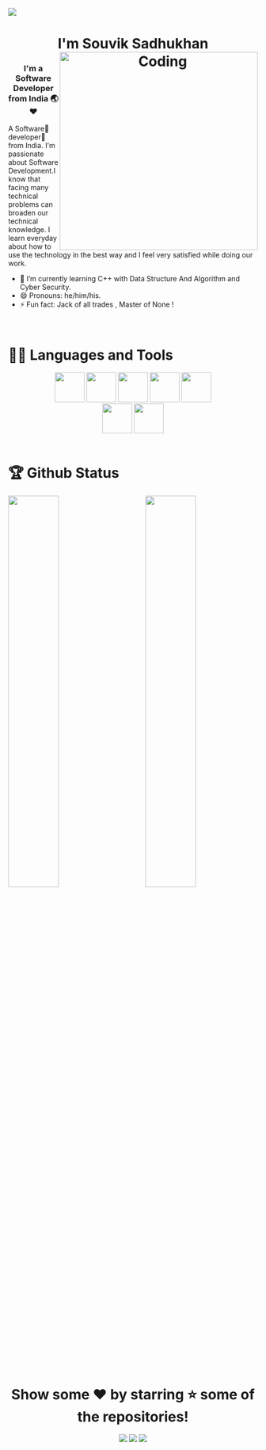 ![](https://raw.githubusercontent.com/halfrost/halfrost/master/icons/header_.png)

<h1 align="center">I'm Souvik Sadhukhan <img align="right" alt="Coding" width="400" src="https://cdn.dribbble.com/users/1162077/screenshots/3848914/programmer.gif"></h1>

<h3 align="center">I'm a Software Developer from India 🌏 ❤</h3>
  
A Software🌈 developer🎯 from India. I'm passionate about Software Development.I know that facing many technical problems can broaden our technical knowledge.
I learn everyday about how to use the technology in the best way and I feel very satisfied while doing our work.


- 🌱 I’m currently learning C++ with Data Structure And Algorithm and Cyber Security.  
- 😄 Pronouns: he/him/his.
- ⚡ Fun fact: Jack of all trades , Master of None ! 
<br />


# 👨‍💻 Languages and Tools

<div align="center">
<img src="https://github.com/Subhampreet/Subhampreet/blob/master/logos/c++.png?raw=true" height="60" width="60">
<img src="https://github.com/Subhampreet/Subhampreet/blob/master/logos/python.png?raw=true" height="60" width="60">
<img src="https://github.com/Subhampreet/Subhampreet/blob/master/logos/JS.png?raw=true" height="60" width="60">
<img src="https://github.com/Subhampreet/Subhampreet/blob/master/logos/css.png?raw=true" height="60" width="60">
<img src="https://github.com/Subhampreet/Subhampreet/blob/master/logos/html.png?raw=true" height="60" width="60">

<br>

<img src="https://github.com/Subhampreet/Subhampreet/blob/master/logos/php.png?raw=true" height="60" width="60">
<img src="https://github.com/Subhampreet/Subhampreet/blob/master/logos/vs.png?raw=true" height="60" width="60">

</div>

<br >

# 🏆 Github Status

<img  src="https://github-readme-stats.vercel.app/api?username=SouvikSadhukhan&show_icons=true&hide_border=true&theme=dark" width="45%" align="right" >

<img  src="https://github-readme-streak-stats.herokuapp.com/?user=SouvikSadhukhan&theme=dark" width="45%" >

<br>

<div align="center">


# Show some ❤️ by starring ⭐ some of the repositories!


[<img src="https://img.shields.io/badge/linkedin-%230077B5.svg?&style=for-the-badge&logo=linkedin&logoColor=white">](https://www.linkedin.com/in/souvik-sadhukhan-318761224/)
[<img src="https://img.shields.io/badge/instagram-%23E4405F.svg?&style=for-the-badge&logo=instagram&logoColor=white">](https://www.instagram.com/souviksandhukhan/)
[<img src="https://img.shields.io/badge/facebook-%231877F2.svg?&style=for-the-badge&logo=facebook&logoColor=white">](https://www.facebook.com/souvik.sadhukhan.376258)

</div>